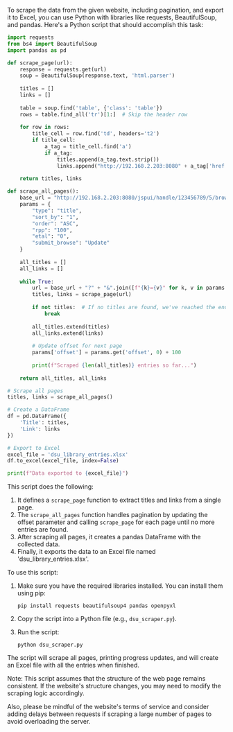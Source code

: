 To scrape the data from the given website, including pagination, and export it to Excel, you can use Python with libraries like requests, BeautifulSoup, and pandas. Here's a Python script that should accomplish this task:



```python
import requests
from bs4 import BeautifulSoup
import pandas as pd

def scrape_page(url):
    response = requests.get(url)
    soup = BeautifulSoup(response.text, 'html.parser')
    
    titles = []
    links = []
    
    table = soup.find('table', {'class': 'table'})
    rows = table.find_all('tr')[1:]  # Skip the header row
    
    for row in rows:
        title_cell = row.find('td', headers='t2')
        if title_cell:
            a_tag = title_cell.find('a')
            if a_tag:
                titles.append(a_tag.text.strip())
                links.append("http://192.168.2.203:8080" + a_tag['href'])
    
    return titles, links

def scrape_all_pages():
    base_url = "http://192.168.2.203:8080/jspui/handle/123456789/5/browse"
    params = {
        "type": "title",
        "sort_by": "1",
        "order": "ASC",
        "rpp": "100",
        "etal": "0",
        "submit_browse": "Update"
    }
    
    all_titles = []
    all_links = []
    
    while True:
        url = base_url + "?" + "&".join([f"{k}={v}" for k, v in params.items()])
        titles, links = scrape_page(url)
        
        if not titles:  # If no titles are found, we've reached the end
            break
        
        all_titles.extend(titles)
        all_links.extend(links)
        
        # Update offset for next page
        params['offset'] = params.get('offset', 0) + 100
        
        print(f"Scraped {len(all_titles)} entries so far...")
    
    return all_titles, all_links

# Scrape all pages
titles, links = scrape_all_pages()

# Create a DataFrame
df = pd.DataFrame({
    'Title': titles,
    'Link': links
})

# Export to Excel
excel_file = 'dsu_library_entries.xlsx'
df.to_excel(excel_file, index=False)

print(f"Data exported to {excel_file}")

```

This script does the following:

1. It defines a `scrape_page` function to extract titles and links from a single page.
2. The `scrape_all_pages` function handles pagination by updating the offset parameter and calling `scrape_page` for each page until no more entries are found.
3. After scraping all pages, it creates a pandas DataFrame with the collected data.
4. Finally, it exports the data to an Excel file named 'dsu_library_entries.xlsx'.

To use this script:

1. Make sure you have the required libraries installed. You can install them using pip:
   ```
   pip install requests beautifulsoup4 pandas openpyxl
   ```

2. Copy the script into a Python file (e.g., `dsu_scraper.py`).

3. Run the script:
   ```
   python dsu_scraper.py
   ```

The script will scrape all pages, printing progress updates, and will create an Excel file with all the entries when finished.

Note: This script assumes that the structure of the web page remains consistent. If the website's structure changes, you may need to modify the scraping logic accordingly.

Also, please be mindful of the website's terms of service and consider adding delays between requests if scraping a large number of pages to avoid overloading the server.